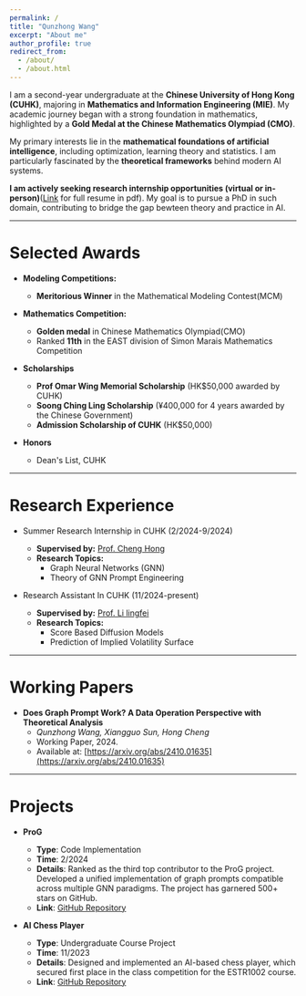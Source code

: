```yaml
---
permalink: /
title: "Qunzhong Wang"
excerpt: "About me"
author_profile: true
redirect_from: 
  - /about/
  - /about.html
---
```


I am a second-year undergraduate at the **Chinese University of Hong Kong (CUHK)**, majoring in **Mathematics and Information Engineering (MIE)**. My academic journey began with a strong foundation in mathematics, highlighted by a **Gold Medal at the Chinese Mathematics Olympiad (CMO)**.

My primary interests lie in the **mathematical foundations of artificial intelligence**, including optimization, learning theory and statistics. I am particularly fascinated by the **theoretical frameworks** behind modern AI systems.

**I am actively seeking research internship opportunities (virtual or in-person)**([Link](https://www.overleaf.com/read/xdvcvgwvkqrv#5c3266) for full resume in pdf). My goal is to pursue a PhD in such domain, contributing to bridge the gap bewteen theory and practice in AI.



---

# **Selected Awards**

- **Modeling Competitions:**
  - **Meritorious Winner** in the Mathematical Modeling Contest(MCM)

- **Mathematics Competition:**
  - **Golden medal** in Chinese Mathematics Olympiad(CMO)
  - Ranked **11th** in the EAST division of Simon Marais Mathematics Competition

- **Scholarships**
  - **Prof Omar Wing Memorial Scholarship** (HK$50,000 awarded by CUHK)
  - **Soong Ching Ling Scholarship** (¥400,000 for 4 years awarded by the Chinese Government)  
  - **Admission Scholarship of CUHK** (HK$50,000) 
  
- **Honors**
  - Dean's List, CUHK

---

# **Research Experience**

- Summer Research Internship in CUHK (2/2024-9/2024)
  - **Supervised by:** [Prof. Cheng Hong](https://www.se.cuhk.edu.hk/people/academic-staff/prof-cheng-hong/)  
  - **Research Topics:**
    - Graph Neural Networks (GNN)
    - Theory of GNN Prompt Engineering

- Research Assistant In CUHK (11/2024-present)
  - **Supervised by:** [Prof. Li lingfei](https://www.se.cuhk.edu.hk/people/academic-staff/prof-li-lingfei/)
  - **Research Topics:**
    - Score Based Diffusion Models
    - Prediction of Implied Volatility Surface

---

# **Working Papers**

- **Does Graph Prompt Work? A Data Operation Perspective with Theoretical Analysis**  
  - *Qunzhong Wang, Xiangguo Sun, Hong Cheng*  
  - Working Paper, 2024.  
  - Available at: [https://arxiv.org/abs/2410.01635](https://arxiv.org/abs/2410.01635)

---

# **Projects**

- **ProG**  
  - **Type**: Code Implementation  
  - **Time**: 2/2024
  - **Details**: Ranked as the third top contributor to the ProG project. Developed a unified implementation of graph prompts compatible across multiple GNN paradigms. The project has garnered 500+ stars on GitHub.  
  - **Link**: [GitHub Repository](https://github.com/sheldonresearch/ProG)  

- **AI Chess Player**  
  - **Type**: Undergraduate Course Project  
  - **Time**: 11/2023  
  - **Details**: Designed and implemented an AI-based chess player, which secured first place in the class competition for the ESTR1002 course.  
  - **Link**: [GitHub Repository](https://github.com/WANGkevinCUHK/metaSquare)


